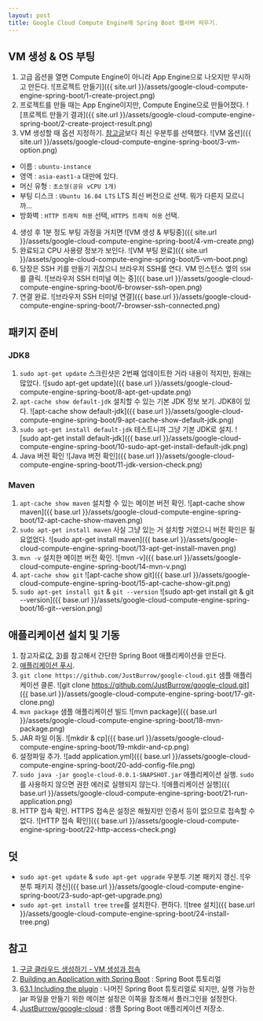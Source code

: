 ```yaml
---
layout: post
title: Google Cloud Compute Engine에 Spring Boot 웹서버 띄우기.
---
```


## VM 생성 & OS 부팅

1. 고급 옵션을 열면 Compute Engine이 아니라 App Engine으로 나오지만 무시하고 만든다.
![프로젝트 만들기]({{ site.url }}/assets/google-cloud-compute-engine-spring-boot/1-create-project.png)
2. 프로젝트를 만들 때는 App Engine이지만, Compute Engine으로 만들어졌다.
![프로젝트 만들기 결과]({{ site.url }}/assets/google-cloud-compute-engine-spring-boot/2-create-project-result.png)
3. VM 생성할 때 옵션 지정하기. [참고글](#ref-1)보다 최신 우분투를 선택했다.
![VM 옵션]({{ site.url }}/assets/google-cloud-compute-engine-spring-boot/3-vm-option.png)
  * 이름 : `ubuntu-instance`
  * 영역 : `asia-east1-a` 대만에 있다.
  * 머신 유형 : `초소형(공유 vCPU 1개)`
  * 부팅 디스크 : `Ubuntu 16.04 LTS` LTS 최신 버전으로 선택. 뭐가 다른지 모르니까...
  * 방화벽 : `HTTP 트래픽 허용` 선택, `HTTPS 트래픽 허용` 선택.
4. 생성 후 1분 정도 부팅 과정을 거치면
![VM 생성 & 부팅중]({{ site.url }}/assets/google-cloud-compute-engine-spring-boot/4-vm-create.png)
5. 완료되고 CPU 사용량 정보가 보인다.
![VM 부팅 완료]({{ site.url }}/assets/google-cloud-compute-engine-spring-boot/5-vm-boot.png)
6. 당장은 SSH 키를 만들기 귀찮으니 브라우저 SSH를 연다. VM 인스턴스 옆의 `SSH`를 클릭.
![브라우저 SSH 터미널 여는 중]({{ base.url }}/assets/google-cloud-compute-engine-spring-boot/6-browser-ssh-open.png)
7. 연결 완료.
![브라우저 SSH 터미널 연결]({{ base.url }}/assets/google-cloud-compute-engine-spring-boot/7-browser-ssh-connected.png)

## 패키지 준비

### JDK8

1. `sudo apt-get update` 스크린샷은 2번째 업데이트한 거라 내용이 적지만, 원래는 많았다.
![sudo apt-get update]({{ base.url }}/assets/google-cloud-compute-engine-spring-boot/8-apt-get-update.png)
2. `apt-cache show default-jdk` 설치할 수 있는 기본 JDK 정보 보기. JDK8이 있다.
![apt-cache show default-jdk]({{ base.url }}/assets/google-cloud-compute-engine-spring-boot/9-apt-cache-show-default-jdk.png)
3. `sudo apt-get install default-jdk` 테스트니까 그냥 기본 JDK로 설치.
![sudo apt-get install default-jdk]({{ base.url }}/assets/google-cloud-compute-engine-spring-boot/10-sudo-apt-get-install-default-jdk.png)
4. Java 버전 확인
![Java 버전 확인]({{ base.url }}/assets/google-cloud-compute-engine-spring-boot/11-jdk-version-check.png)

### Maven

1. `apt-cache show maven` 설치할 수 있는 메이븐 버전 확인.
![apt-cache show maven]({{ base.url }}/assets/google-cloud-compute-engine-spring-boot/12-apt-cache-show-maven.png)
2. `sudo apt-get install maven` 사실 그냥 있는 거 설치할 거였으니 버전 확인은 필요없었다.
![sudo apt-get install maven]({{ base.url }}/assets/google-cloud-compute-engine-spring-boot/13-apt-get-install-maven.png)
3. `mvn -v` 설치한 메이븐 버전 확인.
![mvn -v]({{ base.url }}/assets/google-cloud-compute-engine-spring-boot/14-mvn-v.png)
4. `apt-cache show git`
![apt-cache show git]({{ base.url }}/assets/google-cloud-compute-engine-spring-boot/15-apt-cache-show-git.png)
5. `sudo apt-get install git` & `git --version`
![sudo apt-get install git & git --version]({{ base.url }}/assets/google-cloud-compute-engine-spring-boot/16-git--version.png)

## 애플리케이션 설치 및 기동

1. 참고자료([2](#ref-3), [3](#ref-4))를 참고해서 간단한 Spring Boot 애플리케이션을 만든다.
2. [애플리케이션 푸시](https://github.com/JustBurrow/google-cloud/commit/d435996ea2b3be12657ecca9fdc39db514565b5f).
3. `git clone https://github.com/JustBurrow/google-cloud.git` 샘플 애플리케이션 클론.
![git clone https://github.com/JustBurrow/google-cloud.git]({{ base.url }}/assets/google-cloud-compute-engine-spring-boot/17-git-clone.png)
4. `mvn package` 샘플 애플리케이션 빌드
![mvn package]({{ base.url }}/assets/google-cloud-compute-engine-spring-boot/18-mvn-package.png)
5. JAR 파일 이동.
![mkdir & cp]({{ base.url }}/assets/google-cloud-compute-engine-spring-boot/19-mkdir-and-cp.png)
6. 설정파일 추가.
![add application.yml]({{ base.url }}/assets/google-cloud-compute-engine-spring-boot/20-add-config-file.png)
7. `sudo java -jar google-cloud-0.0.1-SNAPSHOT.jar` 애플리케이션 실행. `sudo`를 사용하지 않으면 권한 에러로 실행되지 않는다.
![애플리케이션 실행]({{ base.url }}/assets/google-cloud-compute-engine-spring-boot/21-run-application.png)
8. HTTP 접속 확인. HTTPS 접속은 설정은 해뒀지만 인증서 등이 없으므로 접속할 수 없다.
![HTTP 접속 확인]({{ base.url }}/assets/google-cloud-compute-engine-spring-boot/22-http-access-check.png)

## 덧

* `sudo apt-get update` & `sudo apt-get upgrade` 우분투 기본 패키지 갱신.
![우분투 패키지 갱신]({{ base.url }}/assets/google-cloud-compute-engine-spring-boot/23-sudo-apt-get-upgrade.png)
* `sudo apt-get install tree` `tree`를 설치한다. 편하다.
![tree 설치]({{ base.url }}/assets/google-cloud-compute-engine-spring-boot/24-install-tree.png)

## 참고

1. <span id="ref-1"/>[구글 클라우드 생성하기 - VM 생성과 접속](http://bcho.tistory.com/1107)
2. <span id="ref-2"/>[Building an Application with Spring Boot](https://spring.io/guides/gs/spring-boot) : Spring Boot 튜토리얼
3. <span id="ref-3"/>[63.1 Including the plugin](http://docs.spring.io/spring-boot/docs/current/reference/html/build-tool-plugins-maven-plugin.html#build-tool-plugins-include-maven-plugin) : 나머진 Spring Boot 튜토리얼로 되지만, 실행 가능한 jar 파일을 만들기 위한 메이븐 설정은 이쪽을 참조해서 플러그인을 설정한다.
4. <span id="ref-4"/>[JustBurrow/google-cloud](https://github.com/JustBurrow/google-cloud) : 샘플 Spring Boot 애플리케이션 저장소.
